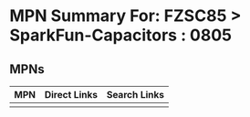 



# MPN Summary For: FZSC85 > SparkFun-Capacitors : 0805

## MPNs
  

|MPN|Direct Links|Search Links|
| :--- | :--- | :--- |
||||
